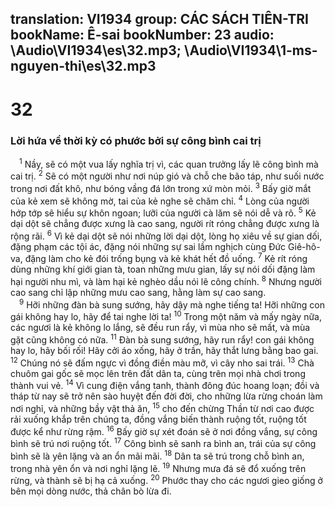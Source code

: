translation: VI1934
group: CÁC SÁCH TIÊN-TRI
bookName: Ê-sai 
bookNumber: 23
audio: \Audio\VI1934\es\32.mp3; \Audio\VI1934\1-ms-nguyen-thi\es\32.mp3
-------

<div class="title"><h1>32</h1><h3>Lời hứa về thời kỳ có phước bởi sự công bình cai trị</h3></div>
<span class="verse es_32_1"> <sup>1</sup> Nầy, sẽ có một vua lấy nghĩa trị vì, các quan trưởng lấy lẽ công bình mà cai trị. </span>
<span class="verse es_32_2"><sup>2</sup> Sẽ có một người như nơi núp gió và chỗ che bão táp, như suối nước trong nơi đất khô, như bóng vầng đá lớn trong xứ mòn mỏi. </span>
<span class="verse es_32_3"><sup>3</sup> Bấy giờ mắt của kẻ xem sẽ không mờ, tai của kẻ nghe sẽ chăm chỉ. </span>
<span class="verse es_32_4"><sup>4</sup> Lòng của người hớp tớp sẽ hiểu sự khôn ngoan; lưỡi của người cà lăm sẽ nói dễ và rõ. </span>
<span class="verse es_32_5"><sup>5</sup> Kẻ dại dột sẽ chẳng được xưng là cao sang, người rít róng chẳng được xưng là rộng rãi. </span>
<span class="verse es_32_6"><sup>6</sup> Vì kẻ dại dột sẽ nói những lời dại dột, lòng họ xiêu về sự gian dối, đặng phạm các tội ác, đặng nói những sự sai lầm nghịch cùng Đức Giê-hô-va, đặng làm cho kẻ đói trống bụng và kẻ khát hết đồ uống. </span>
<span class="verse es_32_7"><sup>7</sup> Kẻ rít róng dùng những khí giới gian tà, toan những mưu gian, lấy sự nói dối đặng làm hại người nhu mì, và làm hại kẻ nghèo dầu nói lẽ công chính. </span>
<span class="verse es_32_8"><sup>8</sup> Nhưng người cao sang chỉ lập những mưu cao sang, hằng làm sự cao sang. <br/></span>
<span class="verse es_32_9"> <sup>9</sup> Hỡi những đàn bà sung sướng, hãy dậy mà nghe tiếng ta! Hỡi những con gái không hay lo, hãy để tai nghe lời ta! </span>
<span class="verse es_32_10"><sup>10</sup> Trong một năm và mấy ngày nữa, các ngươi là kẻ không lo lắng, sẽ đều run rẩy, vì mùa nho sẽ mất, và mùa gặt cũng không có nữa. </span>
<span class="verse es_32_11"><sup>11</sup> Đàn bà sung sướng, hãy run rẩy! con gái không hay lo, hãy bối rối! Hãy cởi áo xống, hãy ở trần, hãy thắt lưng bằng bao gai. </span>
<span class="verse es_32_12"><sup>12</sup> Chúng nó sẽ đấm ngực vì đồng điền màu mỡ, vì cây nho sai trái. </span>
<span class="verse es_32_13"><sup>13</sup> Chà chuôm gai gốc sẽ mọc lên trên đất dân ta, cùng trên mọi nhà chơi trong thành vui vẻ. </span>
<span class="verse es_32_14"><sup>14</sup> Vì cung điện vắng tanh, thành đông đúc hoang loạn; đồi và tháp từ nay sẽ trở nên sào huyệt đến đời đời, cho những lừa rừng choán làm nơi nghỉ, và những bầy vật thả ăn, </span>
<span class="verse es_32_15"><sup>15</sup> cho đến chừng Thần từ nơi cao được rải xuống khắp trên chúng ta, đồng vắng biến thành ruộng tốt, ruộng tốt được kể như rừng rậm. </span>
<span class="verse es_32_16"><sup>16</sup> Bấy giờ sự xét đoán sẽ ở nơi đồng vắng, sự công bình sẽ trú nơi ruộng tốt. </span>
<span class="verse es_32_17"><sup>17</sup> Công bình sẽ sanh ra bình an, trái của sự công bình sẽ là yên lặng và an ổn mãi mãi. </span>
<span class="verse es_32_18"><sup>18</sup> Dân ta sẽ trú trong chỗ bình an, trong nhà yên ổn và nơi nghỉ lặng lẽ. </span>
<span class="verse es_32_19"><sup>19</sup> Nhưng mưa đá sẽ đổ xuống trên rừng, và thành sẽ bị hạ cả xuống. </span>
<span class="verse es_32_20"><sup>20</sup> Phước thay cho các ngươi gieo giống ở bên mọi dòng nước, thả chân bò lừa đi. <br/></span>
